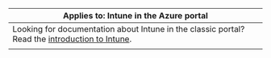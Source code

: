 |                                                           Applies to: Intune in the Azure portal                                                            |
|-------------------------------------------------------------------------------------------------------------------------------------------------------------|
| Looking for documentation about Intune in the classic portal? Read the [introduction to Intune](/intune/introduction-intune?toc=/intune-classic/toc.json). |
|                                                                                                                                                             |

